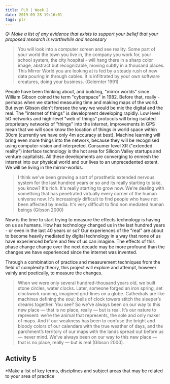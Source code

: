 ```yaml
---
title: PLR | Week 2
date: 2019-09-28 19:16:01
tags: plr
---
```


_Q: Make a list of any evidence that exists to support your belief that your proposed research is worthwhile and necessary_

> You will look into a computer screen and see reality. Some part of your world the town you live in, the company you work for, your school system, the city hospital - will hang there in a sharp color image, abstract but recognizable, moving subtly in a thousand places. This Mirror World you are looking at is fed by a steady rush of new data pouring in through cables. It is infiltrated by your own software creatures, doing your business. (Gelernter 1991)

People have been thinking about, and building, "mirror worlds" since William Gibson coined the term "cyberspace" in 1982. Before that, really - perhaps when we started measuring time and making maps of the world. But even Gibson didn't foresee the way we would be mix the digital and the real. The "internet of things" is development developing rapidly. Low level 5G networks and high-level "web of things" protocols will bring isolated proprietary networks of "things" into the internet, improvements in GPS mean that we will soon know the location of things in world space within 30cm (currently we have only 4m accuracy at best). Machine learning will bring even more things into the network, because they will be recognised using computer-vision and interpreted. Consumer level XR ("extended reality") interface technology is the hot area for Silicon Valley startups and venture capitalists. All these developments are converging to enmesh the internet into our physical world and our lives to an unprecedented extent. We will be living in the mirror-worlds.

> I think we've been growing a sort of prosthetic extended nervous system for the last hundred years or so and its really starting to take, you know? It's rich. It's really starting to grow now. We're dealing with something that has penetrated virtually every corner of the human universe now. It's increasingly difficult to find people who have not been affected by media. It's very difficult to find non mediated human beings (Gibson 2000)

Now is the time to start trying to measure the effects technology is having on us as humans. How has technology changed us in the last hundred years - or even in the last 40 years or so? Our experiences of the "real" are about to become heavily mediated by digital technology in a way that none of us have experienced before and few of us can imagine. The effects of this phase change change over the next decade may be more profound than the changes we have experienced since the internet was invented.

Through a combination of practice and measurement techniques from the field of complexity theory, this project will explore and attempt, however vainly and poetically, to measure the changes.

> When we were only several hundred-thousand years old, we built stone circles, water clocks. Later, someone forged an iron spring, set clockwork running, imagined grid-lines on a globe. Cathedrals are like machines defining the soul; bells of clock towers stitch the sleeper’s dreams together. You see? So we’ve always been on our way to this new place ― that is no place, really ― but is real. It’s our nature to represent: we’re the animal that represents, the sole and only maker of maps. And if our weakness has been to confuse the bright and bloody colors of our calendars with the true weather of days, and the parchment’s territory of our maps with the lands spread out before us ― never mind. We've always been on our way to this new place ― that is no place, really ― but is real (Gibson 2000).

## Activity 5

\*Make a list of key terms, disciplines and subject areas that may be related to your area of practice
